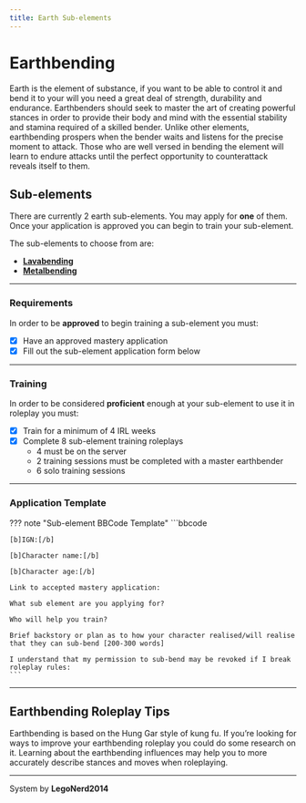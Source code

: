 ```yaml
---
title: Earth Sub-elements
---
```


# Earthbending

Earth is the element of substance, if you want to be able to control it and bend it to your will you need a great deal of strength, durability and endurance. Earthbenders should seek to master the art of creating powerful stances in order to provide their body and mind with the essential stability and stamina required of a skilled bender. Unlike other elements, earthbending prospers when the bender waits and listens for the precise moment to attack. Those who are well versed in bending the element will learn to endure attacks until the perfect opportunity to counterattack reveals itself to them.

## Sub-elements

There are currently 2 earth sub-elements. You may apply for **one** of them. Once your application is approved you can begin to train your sub-element.

The sub-elements to choose from are:

- <a href="https://avatar.fandom.com/wiki/Lavabending" target="_blank">**Lavabending**</a>
- <a href="https://avatar.fandom.com/wiki/Metalbending" target="_blank">**Metalbending**</a>
* * *

### Requirements
In order to be **approved** to begin training a sub-element you must:

- [x] Have an approved mastery application
- [x] Fill out the sub-element application form below
* * *

### Training

In order to be considered **proficient** enough at your sub-element to use it in roleplay you must:

- [x] Train for a minimum of 4 IRL weeks
- [x] Complete 8 sub-element training roleplays
    - 4 must be on the server
    - 2 training sessions must be completed with a master earthbender
    - 6 solo training sessions
* * *

### Application Template

??? note "Sub-element BBCode Template"
    ```bbcode

    [b]IGN:[/b]

    [b]Character name:[/b]

    [b]Character age:[/b]

    Link to accepted mastery application:

    What sub element are you applying for?

    Who will help you train?

    Brief backstory or plan as to how your character realised/will realise that they can sub-bend [200-300 words]

    I understand that my permission to sub-bend may be revoked if I break roleplay rules:
    ```
* * *

## Earthbending Roleplay Tips

Earthbending is based on the Hung Gar style of kung fu. If you’re looking for ways to improve your earthbending roleplay you could do some research on it. Learning about the earthbending influences may help you to more accurately describe stances and moves when roleplaying.
* * *

<p class= writingcredit>System by <b>LegoNerd2014</b></p>

